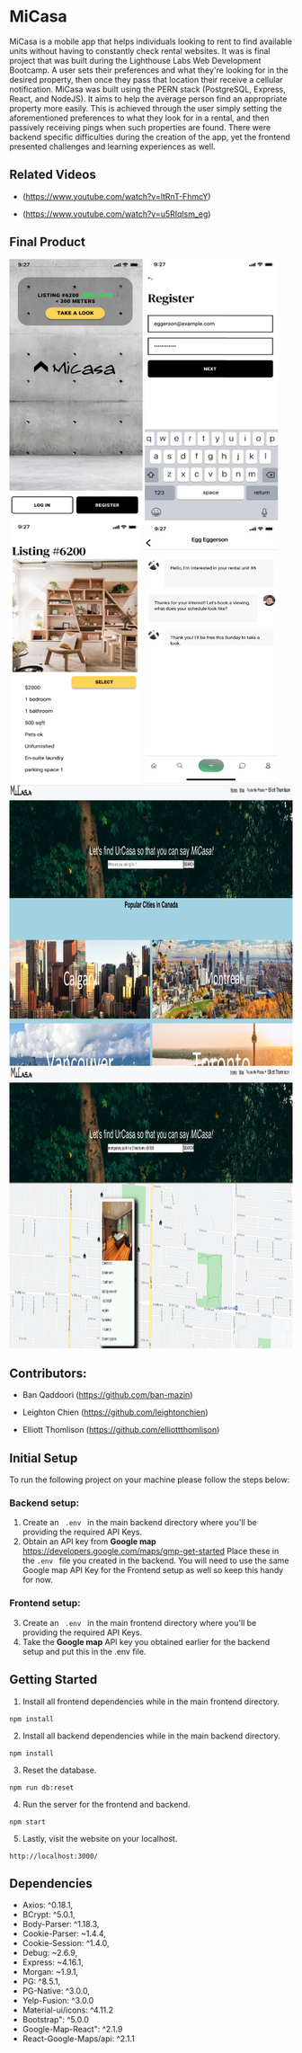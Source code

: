 # MiCasa

MiCasa is a mobile app that helps individuals looking to rent to find available units without having to constantly check rental websites. It was is final project that was built during the Lighthouse Labs Web Development Bootcamp. A user sets their preferences and what they're looking for in the desired property, then once they pass that location their receive a cellular notification. 
MiCasa was built using the PERN stack (PostgreSQL, Express, React, and NodeJS). It aims to help the average person find an appropriate property more easily. This is achieved through the user simply setting the aforementioned preferences to what they look for in a rental, and then passively receiving pings when such properties are found. There were backend specific difficulties during the creation of the app, yet the frontend presented challenges and learning experiences as well.

## Related Videos

- (https://www.youtube.com/watch?v=ltRnT-FhmcY)

- (https://www.youtube.com/watch?v=u5RIqlsm_eg)

## Final Product 
<p float="center">
  <img src="https://github.com/elliottthomlison/MiCasa/blob/master/images/firstpage.png?raw=true" class="center" width=237px height=465px/>
  <img src="https://github.com/elliottthomlison/MiCasa/blob/master/images/registerpage.png?raw=true" class="center" width=237px height=465px/>
  <img src="https://github.com/elliottthomlison/MiCasa/blob/master/images/preferecespage.png?raw=true" class="center" width=237px height=465px/>
  <img src="https://github.com/elliottthomlison/MiCasa/blob/master/images/messagingImage.jpg?raw=true" class="center" width=237px height=465px/>
  
  <img src="https://github.com/elliottthomlison/MiCasa/blob/master/images/mainpage.png?raw=true" width=962px height=500px />
  <img src="https://github.com/elliottthomlison/MiCasa/blob/master/images/mappage.png?raw=true" width=962px height=500px />
</p>

## Contributors:
- Ban Qaddoori (https://github.com/ban-mazin)

- Leighton Chien (https://github.com/leightonchien)

- Elliott Thomlison (https://github.com/elliottthomlison)

## Initial Setup
To run the following project on your machine please follow the steps below:  
### Backend setup:
1. Create an <code> .env </code> in the main backend directory where you'll be providing the required API Keys. 
2. Obtain an API key from **Google map** https://developers.google.com/maps/gmp-get-started Place these in the ```.env ``` file you created in the backend. 
You will need to use the same Google map API Key for the Frontend setup as well so keep this handy for now.
### Frontend setup:
3. Create an <code> .env </code> in the main frontend directory where you'll be providing the required API Keys. 
4. Take the **Google map**  API key you obtained earlier for the backend setup and put this in the .env file. 

## Getting Started 
1. Install all frontend dependencies while in the main frontend directory.
```
npm install
```
2. Install all backend dependencies while in the main backend directory.
```
npm install
```
3. Reset the database.
```
npm run db:reset
```
4. Run the server for the frontend and backend.
```
npm start
```
5. Lastly, visit the website on your localhost.
```
http://localhost:3000/ 
```

## Dependencies
- Axios: ^0.18.1,
- BCrypt: ^5.0.1,
- Body-Parser: ^1.18.3,
- Cookie-Parser: ~1.4.4,
- Cookie-Session: ^1.4.0,
- Debug: ~2.6.9,
- Express: ~4.16.1,
- Morgan: ~1.9.1,
- PG: ^8.5.1,
- PG-Native: ^3.0.0,
- Yelp-Fusion: ^3.0.0
- Material-ui/icons: ^4.11.2
- Bootstrap": ^5.0.0
- Google-Map-React": ^2.1.9
- React-Google-Maps/api: ^2.1.1
